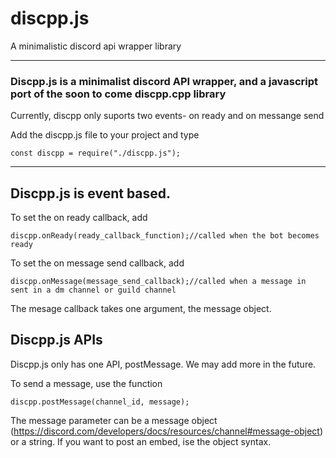 # discpp.js
A minimalistic discord api wrapper library
***
### Discpp.js is a minimalist discord API wrapper, and a javascript port of the soon to come discpp.cpp library
Currently, discpp only suports two events- on ready and on messange send

Add the discpp.js file to your project and type
```
const discpp = require("./discpp.js");
```
***
## Discpp.js is event based.
To set the on ready callback, add
```
discpp.onReady(ready_callback_function);//called when the bot becomes ready
```

To set the on message send callback, add
```
discpp.onMessage(message_send_callback);//called when a message in sent in a dm channel or guild channel
```
The mesage callback takes one argument, the message object.

## Discpp.js APIs
Discpp.js only has one API, postMessage. We may add more in the future.

To send a message, use the function
```
discpp.postMessage(channel_id, message);
```
The message parameter can be a message object (https://discord.com/developers/docs/resources/channel#message-object) or a string. If you want to post an embed, ise the object syntax.
